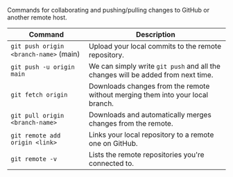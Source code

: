 
Commands for collaborating and pushing/pulling changes to GitHub or another remote host.

| Command                                | Description                                                                      |
| -------------------------------------- | -------------------------------------------------------------------------------- |
| `git push origin <branch-name>` (main) | Upload your local commits to the remote repository.                              |
| `git push -u origin main`              | We can simply write `git push` and all the changes will be added from next time. |
| `git fetch origin`                     | Downloads changes from the remote without merging them into your local branch.   |
| `git pull origin <branch-name>`        | Downloads and automatically merges changes from the remote.                      |
| `git remote add origin <link>`         | Links your local repository to a remote one on GitHub.                           |
| `git remote -v`                        | Lists the remote repositories you're connected to.                               |
